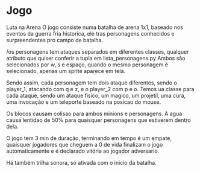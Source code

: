 # Jogo
Luta na Arena
O jogo consiste numa batalha de arena 1x1, baseado nos eventos da guerra fria historica, ele tras personagens conhecidos e surpreendentes pro campo de batalha.


/os personagens tem ataques separados em diferentes classes, qualquer atributo que quiser conferir a tupla em lista_personagens.py
Ambos são selecionados por w, s e espaço, quando o mesmo personagem é selecionado, apenas um sprite aparece em tela.

Sendo assim, cada personagem tem dois ataque diferentes, sendo o player_1, atacando com q e z, e o player_2 com p e o. Temos ua classe para cada ataque, sendo um ataque fisico, um magico, um projetil, uma cura, uma invocação e um teleporte baseado na posicao do mouse.

Os blocos causam colisao para ambos minions e personagens.
A agua causa lentidao de 50% para quaisquer personagens que estiverem dentro dela.

O jogo tem 3 min de duração, terminando em tempo é um empate, quaisquer jogadores que cheguem a 0 de vida finalizam o jogo automaticamente e é declarado vitória ao jogador adversario.

Há também trilha sonora, só ativada com o inicio da batalha.
